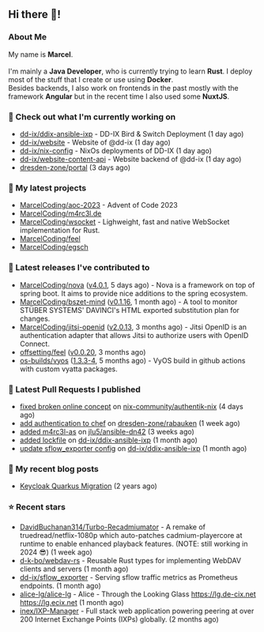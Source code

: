 ## Hi there 👋!




### About Me

My name is **Marcel**.
<br><br>
I'm mainly a **Java Developer**, who is currently trying to learn **Rust**. I deploy most of the stuff that I create or use using **Docker**.
<br>
Besides backends, I also work on frontends in the past mostly with the framework **Angular** but in the recent time I also used some **NuxtJS**. 



### 👷 Check out what I'm currently working on

- [dd-ix/ddix-ansible-ixp](https://github.com/dd-ix/ddix-ansible-ixp) - DD-IX Bird &amp; Switch Deployment (1 day ago)
- [dd-ix/website](https://github.com/dd-ix/website) - Website of @dd-ix (1 day ago)
- [dd-ix/nix-config](https://github.com/dd-ix/nix-config) - NixOs deployments of DD-IX (1 day ago)
- [dd-ix/website-content-api](https://github.com/dd-ix/website-content-api) - Website backend of @dd-ix (1 day ago)
- [dresden-zone/portal](https://github.com/dresden-zone/portal) (3 days ago)

### 🌱 My latest projects

- [MarcelCoding/aoc-2023](https://github.com/MarcelCoding/aoc-2023) - Advent of Code 2023
- [MarcelCoding/m4rc3l.de](https://github.com/MarcelCoding/m4rc3l.de)
- [MarcelCoding/wsocket](https://github.com/MarcelCoding/wsocket) - Lighweight, fast and native WebSocket implementation for Rust.
- [MarcelCoding/feel](https://github.com/MarcelCoding/feel)
- [MarcelCoding/egsch](https://github.com/MarcelCoding/egsch)

### 🔭 Latest releases I've contributed to

- [MarcelCoding/nova](https://github.com/MarcelCoding/nova) ([v4.0.1](https://github.com/MarcelCoding/nova/releases/tag/v4.0.1), 5 days ago) - Nova is a framework on top of spring boot. It aims to provide nice additions to the spring ecosystem.
- [MarcelCoding/bszet-mind](https://github.com/MarcelCoding/bszet-mind) ([v0.1.16](https://github.com/MarcelCoding/bszet-mind/releases/tag/v0.1.16), 1 month ago) - A tool to monitor STÜBER SYSTEMS&#39; DAVINCI&#39;s HTML exported substitution plan for changes.
- [MarcelCoding/jitsi-openid](https://github.com/MarcelCoding/jitsi-openid) ([v2.0.13](https://github.com/MarcelCoding/jitsi-openid/releases/tag/v2.0.13), 3 months ago) - Jitsi OpenID is an authentication adapter that allows Jitsi to authorize users with OpenID Connect.
- [offsetting/feel](https://github.com/offsetting/feel) ([v0.0.20](https://github.com/offsetting/feel/releases/tag/v0.0.20), 3 months ago)
- [os-builds/vyos](https://github.com/os-builds/vyos) ([1.3.3-4](https://github.com/os-builds/vyos/releases/tag/1.3.3-4), 5 months ago) - VyOS build in github actions with custom vyatta packages.

### 🔨 Latest Pull Requests I published

- [fixed broken online concept](https://github.com/nix-community/authentik-nix/pull/21) on [nix-community/authentik-nix](https://github.com/nix-community/authentik-nix) (4 days ago)
- [add authentication to chef](https://github.com/dresden-zone/rabauken/pull/2) on [dresden-zone/rabauken](https://github.com/dresden-zone/rabauken) (1 week ago)
- [added m4rc3l-as](https://github.com/jlu5/ansible-dn42/pull/27) on [jlu5/ansible-dn42](https://github.com/jlu5/ansible-dn42) (3 weeks ago)
- [added lockfile](https://github.com/dd-ix/ddix-ansible-ixp/pull/2) on [dd-ix/ddix-ansible-ixp](https://github.com/dd-ix/ddix-ansible-ixp) (1 month ago)
- [update sflow_exporter config](https://github.com/dd-ix/ddix-ansible-ixp/pull/1) on [dd-ix/ddix-ansible-ixp](https://github.com/dd-ix/ddix-ansible-ixp) (1 month ago)

### 📜 My recent blog posts

- [Keycloak Quarkus Migration](https://m4rc3l.de/blog/keycloak-quarkus-migration) (2 years ago)

### ⭐ Recent stars

- [DavidBuchanan314/Turbo-Recadmiumator](https://github.com/DavidBuchanan314/Turbo-Recadmiumator) - A remake of truedread/netflix-1080p which auto-patches cadmium-playercore at runtime to enable enhanced playback features. (NOTE: still working in 2024 😎) (1 week ago)
- [d-k-bo/webdav-rs](https://github.com/d-k-bo/webdav-rs) - Reusable Rust types for implementing WebDAV clients and servers (1 month ago)
- [dd-ix/sflow_exporter](https://github.com/dd-ix/sflow_exporter) - Serving sflow traffic metrics as Prometheus endpoints. (1 month ago)
- [alice-lg/alice-lg](https://github.com/alice-lg/alice-lg) - Alice - Through the Looking Glass https://lg.de-cix.net https://lg.ecix.net (1 month ago)
- [inex/IXP-Manager](https://github.com/inex/IXP-Manager) - Full stack web application powering peering at over 200 Internet Exchange Points (IXPs) globally. (2 months ago)

